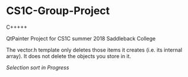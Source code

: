 # CS1C-Group-Project
C+++++

QtPainter Project for CS1C summer 2018 Saddleback College

The vector.h template only deletes those items it creates (i.e. its internal array). It does not delete the objects you store in it.

*Selection sort in Progress*